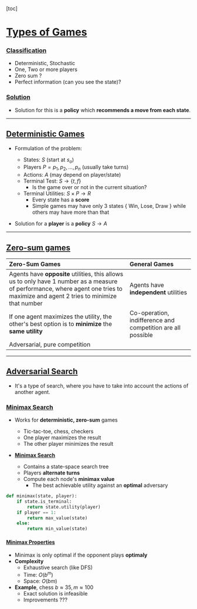 [toc]

<div style='page-break-after: always;'></div>

# <u>**Types of Games**</u>

### **<u>Classification</u>**

- Deterministic, Stochastic
- One, Two or more players
- Zero sum ?
- Perfect information (can you see the state)?

### <u>**Solution**</u>

- Solution for this is a **policy** which **recommends a move from each state**.

****

## <u>**Deterministic Games**</u>

- Formulation of the problem:
  - States: $S$ (start at $s_o$)
  - Players $P={p_1, p_2,...,p_n}$ (usually take turns)
  - Actions: $A$ (may depend on player/state)
  - Terminal Test: $S \rightarrow \{t,f\}$
    - Is the game over or not in the current situation?
  - Terminal Utilities: $S\times P \rightarrow R$
    - Every state has a **score**
    - Simple games may have only 3 states { Win, Lose, Draw } while others may have more than that

- Solution for a **player** is a **policy** $S \rightarrow A$

****

## <u>**Zero-sum games**</u>

|Zero-Sum Games | General Games|
|:-------------|:-------------|
|Agents have **opposite** utilities, this allows us to only have 1 number as a measure of performance, where agent one tries to maximize and agent 2 tries to minimize that number| Agents have **independent** utilities|
|If one agent maximizes the utility, the other's best option is to **minimize** the **same utility** | Co-operation, indifference and competition are all possible |
|Adversarial, pure competition||

****
## <u>**Adversarial Search**</u>

- It's a type of search, where you have to take into account the actions of another agent.

### <u>**Minimax Search**</u>

- Works for **deterministic, zero-sum** games
  - Tic-tac-toe, chess, checkers
  - One player maximizes the result
  - The other player minimizes the result

- <u>**Minimax Search**</u>
  - Contains a state-space search tree
  - Players **alternate turns**
  - Compute each node's **minimax value**
    - The best achievable utility against an **optimal** adversary

```python
def minimax(state, player):
    if state.is_terminal:
        return state.utility(player)
    if player == 1:
        return max_value(state)
    else:
        return min_value(state)

```

#### <u>**Minimax Properties**</u>

- Minimax is only optimal if the opponent plays **optimaly**
- **Complexity**
  - Exhaustive search (like DFS)
  - Time: $O(b^m)$
  - Space: $O(bm)$
- **Example**, chess $b \approx 35, m \approx 100$
  - Exact solution is infeasible
  - Improvements ???

